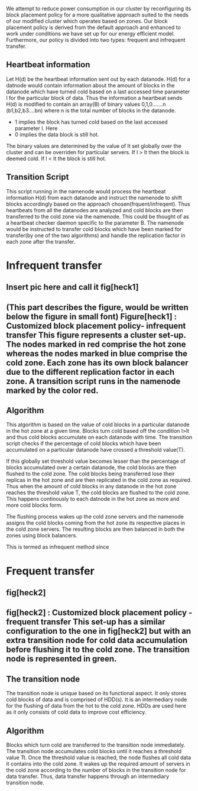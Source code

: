 We attempt to reduce power consumption in our cluster by reconfiguring its block placement policy for a more qualitative approach suited to the needs of our modified cluster which operates based on zones. Our block placement policy is derived from the default approach and enhanced to work under conditions we have set up for our energy efficient model. Furthermore, our policy is divided into two types: frequent and infrequent transfer.

Heartbeat information
---------------------

Let H(d) be the heartbeat information sent out by each datanode. H(d) for a datnode would contain information about the amount of blocks in the datanode which have turned cold based on a last accessed time parameter l for the particular block of data. Thus the information a heartbeat sends H(d) is modified to contain an array(B) of binary values 0,1,0.......n (b1,b2,b3....bn) where n is the total number of blocks in the datanode. 

* 1 implies the block has turned cold based on the last accessed parameter l. Here 
* 0 implies the data block is still hot.

The binary values are determined by the value of lt set globally over the cluster and can be overriden for particular servers.
If l > lt then the block is deemed cold.
If l < lt the block is still hot.


Transition Script
-------------------

This script running in the namenode would process the heartbeat information H(d) from each datanode and instruct the namenode to shift blocks accordingly based on the approach chosen(frquent/infreqent).
Thus heartbeats from all the datanodes are analyzed and cold blocks are then transferred to the cold zone via the namenode. This could be thought of as a heartbeat checker daemon specific to the parameter B.
The namenode would be instructed to transfer cold blocks which have been marked for transfer(by one of the two algorithms) and handle the replication factor in each zone after the transfer.   

Infrequent transfer
====================

Insert pic here and call it fig[heck1]
------------------
(This part describes the figure, would be written below the figure in small font)
Figure[heck1] : Customized block placement policy- infrequent transfer
This figure represents a cluster set-up. The nodes marked in red comprise the hot zone whereas the nodes marked in blue comprise the cold zone. Each zone has its own block balancer due to the different replication factor in each zone. A transition script runs in the namenode marked by the color red.
------------------


Algorithm
----------

This algorithm is based on the value of cold blocks in a particular datanode in the hot zone at a given time. Blocks turn cold based off the condition l>lt and thus cold blocks accumulate on each datanode with time. The transition script checks if the percentage of cold blocks which have been accumulated on a particular datanode have crossed a threshold value(T).

If this globally set threshold value becomes lesser than the percentage of blocks accumulated over a certain datanode, the cold blocks are then flushed to the cold zone. The cold blocks being transferred lose their replicas in the hot zone and are then replicated in the cold zone as required. Thus when the amount of cold blocks in any datanode in the hot zone reaches the threshold value T, the cold blocks are flushed to the cold zone. This happens continously to each datnode in the hot zone as more and more cold blocks form.

The flushing process wakes up the cold zone servers and the namenode assigns the cold blocks coming from the hot zone its respective places in the cold zone servers. The resulting blocks are then balanced in both the zones using block balancers.

This is termed as infrequent method since 


Frequent transfer
==================

fig[heck2]
----------------
fig[heck2] : Customized block placement policy - frequent transfer
This set-up has a similar configuration to the one in fig[heck2] but with an extra transition node for cold data accumulation before flushing it to the cold zone. The transition node is represented in green.
----------------

The transition node
-------------------

The transition node is unique based on its functional aspect. It only stores cold blocks of data and is comprised of HDD(s).
It is an intermediary node for the flushing of data from the hot to the cold zone. HDDs are used here as it only consists of cold data to improve cost efficiency.


Algorithm
----------

Blocks which turn cold are transferred to the transition node immediately. The transition node accumulates cold blocks until it reaches a threshold value Tt. Once the threshold value is reached, the node flushes all cold data it contains into the cold zone.
It wakes up the required amount of servers in the cold zone according to the number of blocks in the transition node for data transfer. Thus, data transfer happens through an intermediary transition node.







